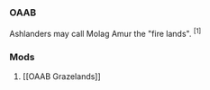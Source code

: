 
### OAAB
Ashlanders may call Molag Amur the "fire lands". <sup>[1]</sup>
### Mods
1. [[OAAB Grazelands]]